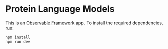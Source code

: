 # Protein Language Models

This is an [Observable Framework](https://observablehq.com/framework/) app. To install the required dependencies, run:

```
npm install
npm run dev
```
